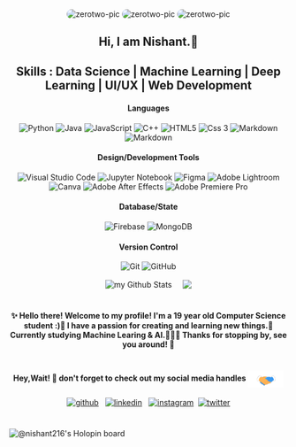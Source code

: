 
<div align="center">

<img align="center" alt="zerotwo-pic" height="135" style="border-radius:50px;" src="https://media.giphy.com/media/coxQHKASG60HrHtvkt/giphy.gif">
<img align="center" alt="zerotwo-pic" height="135" style="border-radius:50px;" src="https://media.giphy.com/media/QdYVeDStxnrvfpmvef/giphy.gif">
<img align="center" alt="zerotwo-pic" height="135" style="border-radius:50px;" src="https://media.giphy.com/media/PvwNfTzHUX9y7ICxiF/giphy.gif">


## Hi, I am Nishant.🙂 
## Skills : Data Science | Machine Learning | Deep Learning | UI/UX | Web Development
    
</div>

<div align='center'>
    
#### Languages
![Python](https://img.shields.io/badge/-Python-000?style=for-the-badge&logo=python)
![Java](https://img.shields.io/badge/-Java-000?style=for-the-badge&logo=java)
![JavaScript](https://img.shields.io/badge/-JavaScript-000?style=for-the-badge&logo=javascript)
![C++](https://img.shields.io/badge/c++-000?style=for-the-badge&logo=c&logoColor=blue)
![HTML5](https://img.shields.io/badge/-HTML5-000?style=for-the-badge&logo=html5&logocolor=orange)
![Css 3](https://img.shields.io/badge/CSS3-000?style=for-the-badge&logo=css3&logoColor=blue)
![Markdown](https://img.shields.io/badge/-Markdown-000?style=for-the-badge&logo=markdown&logocolor=green)
![Markdown](https://img.shields.io/badge/MARKDOWN-000?style=for-the-badge&logo=markdown&logoColor=green)

#### Design/Development Tools
![Visual Studio Code](https://img.shields.io/badge/Visual%20Studio%20Code-000?style=for-the-badge&logo=visualstudiocode&logoColor=blue)
![Jupyter Notebook](https://img.shields.io/badge/Jupyter%20Notebook-000?style=for-the-badge&logo=jupyter&logoColor=orange)
![Figma](https://img.shields.io/badge/-Figma-000?style=for-the-badge&logo=figma)
![Adobe Lightroom](https://img.shields.io/badge/-Adobe%20Lightroom-000?style=for-the-badge&logo=adobe%20lightroom)
![Canva](https://img.shields.io/badge/-Canva-000?style=for-the-badge&logo=canva)
![Adobe After Effects](https://img.shields.io/badge/-Adobe%20After%20Effects-000?style=for-the-badge&logo=Adobe%20After%20Effects&logoColor=purple)
![Adobe Premiere Pro](https://img.shields.io/badge/Adobe%20Premiere%20Pro-000?style=for-the-badge&logo=Adobe%20Premiere%20Pro&logoColor=pink)

    
#### Database/State
![Firebase](https://img.shields.io/badge/-MySQL-000?style=for-the-badge&logo=mysql)
![MongoDB](https://img.shields.io/badge/-MongoDB-000?style=for-the-badge&logo=mongodb)

#### Version Control
![Git](https://img.shields.io/badge/-Git-000?style=for-the-badge&logo=git)
![GitHub](https://img.shields.io/badge/-GitHub-000?style=for-the-badge&logo=github) 
 
 </div>
<div align="center">

<img align="center" height="165em" src="https://github-readme-stats.vercel.app/api?username=Nishant2116&include_all_commits=true&count_private=true&show_icons=true&title_color=2B5BBD&icon_color=1124BB&text_color=A1A1A1&bg_color=0,000000,130F40" alt="my Github Stats"/> &nbsp; &nbsp;
<img align="center" height="165em" src="https://github-readme-stats.vercel.app/api/top-langs/?username=Nishant2116&layout=compact&langs_count=7&theme=tokyonight&title_color=2B5BBD&icon_color=1124BB&text_color=A1A1A1&bg_color=0,000000,130F40"/>
   

  
#

  #### ✨ Hello there! Welcome to my profile! I'm a 19 year old Computer Science student :)👾 I have a passion for creating and learning new things.🌠 Currently studying Machine Learing & AI.🧑🏻‍💻 Thanks for stopping by, see you around! 🥀
  
  
  #
 <h4 align="center">Hey,Wait! 👋 don't forget to check out my social media handles <img align="center" src="https://github.com/Vikash-8090-Yadav/vikash-8090-yadav/blob/main/images/Handshake.gif" height="30px"></h4>
 

[<img src='https://github.com/Nishant2116/Nishant2116/blob/c5ffe6604261938017356acac2a78ca372087bef/.github/workflows/1298743_github_git_logo_social_icon.png' alt='github' height='40'>](https://github.com/Nishant2116) &nbsp; [<img src='https://github.com/Nishant2116/Nishant2116/blob/e20eea6b0bb7b1165e8536f6bc6387b7cf7d7e5d/.github/workflows/5296501_linkedin_network_linkedin%20logo_icon.png' alt='linkedin' height='40'>](https://www.linkedin.com/in/nishant-deshmukh-1a3836185/) &nbsp;
[<img src='https://github.com/Nishant2116/Nishant2116/blob/23fd4f57e1c99cee4fd5911d7c143bee40a9111a/.github/workflows/5296765_camera_instagram_instagram%20logo_icon.png' alt='instagram' height='40'>](https://www.instagram.com/_nd_216/)&nbsp;
[<img src='https://github.com/Nishant2116/Nishant2116/blob/4dd52a3e9db54414826a7d5fc3deecabfaaa33e8/.github/workflows/5296514_bird_tweet_twitter_twitter%20logo_icon.png' alt='twitter' height='40'>](https://twitter.com/Nishant_216)
</div>
<div>

#
![@nishant216's Holopin board](https://holopin.io/api/user/board?user=nishant216)

</div>
